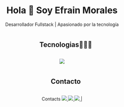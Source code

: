 <!DOCTYPE html>
<html lang="es">
<head>
  <meta charset="UTF-8" />
  <meta name="viewport" content="width=device-width, initial-scale=1.0" />
  <link rel="stylesheet" href="style.css" />
</head>
<body>
  <header>
    <h1 align="center">Hola 👋 Soy Efrain Morales</h1>
    <p> Desarrollador Fullstack | Apasionado por la tecnología</p>

<!--h1 without bottom border-->
<div id="user-content-toc">
  <ul align="center">
    <summary><h2 style="display: inline-block">Tecnologias👨🏻‍💻</h2></summary>
  </ul>
</div>
<!--tech stack icons-->
<p align="center">
  <a href="https://skillicons.dev">
    <img src="https://skillicons.dev/icons?i=git,css,discord,postgres,github,html,java,js,linux,md,nodejs,py,react,ts,vscode," />
  </a>
</p>


<!-- Connect with me -->
<!--h2 without bottom border-->
<div id="user-content-toc">
  <ul align="center">
    <summary><h2 style="display: inline-block">Contacto</h2></summary>
  </ul>
</div>

<div align="Center">

<p>Contacts
<a href="mailto:lorenceisidoro@gmail.com"> 
<img src="https://skillicons.dev/icons?i=gmail"/> </a>
<a href="https://www.linkedin.com/in/1010nishant/"> 
<img src="https://skillicons.dev/icons?i=instagram"/> </a> 
<a href="[https://instagram.com/xir.rence](https://discord.com/users/729473858179956859)"> 
<img src="https://skillicons.dev/icons?i=discord"/> </a> |
</div>
</p>

</body>
</html>
